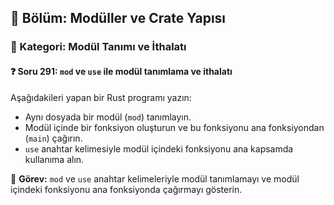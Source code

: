## 📘 Bölüm: Modüller ve Crate Yapısı  
### 🔹 Kategori: Modül Tanımı ve İthalatı  
#### ❓ Soru 291: `mod` ve `use` ile modül tanımlama ve ithalatı

Aşağıdakileri yapan bir Rust programı yazın:

- Aynı dosyada bir modül (`mod`) tanımlayın.
- Modül içinde bir fonksiyon oluşturun ve bu fonksiyonu ana fonksiyondan (`main`) çağırın.
- `use` anahtar kelimesiyle modül içindeki fonksiyonu ana kapsamda kullanıma alın.

🔧 **Görev:** `mod` ve `use` anahtar kelimeleriyle modül tanımlamayı ve modül içindeki fonksiyonu ana fonksiyonda çağırmayı gösterin.
